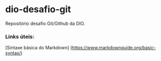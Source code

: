 # dio-desafio-git
Repositório desafio Git/Github da DIO.
### Links úteis:
[Sintaxe básica do Markdown] (https://www.markdownguide.org/basic-syntax/)

